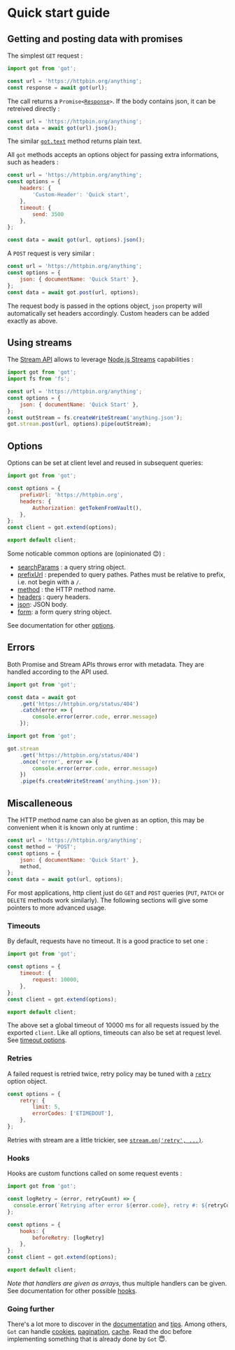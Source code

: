 # Quick start guide

## Getting and posting data with promises

The simplest `GET` request :

```js
import got from 'got';

const url = 'https://httpbin.org/anything';
const response = await got(url);
```

The call returns a <code>Promise<[Response](3-streams.md#response-1)></code>. If the body contains json, it can be retreived directly :

```js
const url = 'https://httpbin.org/anything';
const data = await got(url).json();
```

The similar <code>[got.text](1-promise.md#promisetext)</code> method returns plain text.

All `got` methods accepts an options object for passing extra informations, such as headers :

```js
const url = 'https://httpbin.org/anything';
const options = {
	headers: {
		'Custom-Header': 'Quick start',
	},
	timeout: {
		send: 3500
	},
};

const data = await got(url, options).json();
```

A `POST` request is very similar :

```js
const url = 'https://httpbin.org/anything';
const options = {
	json: { documentName: 'Quick Start' },
};
const data = await got.post(url, options);
```

The request body is passed in the options object, `json` property will automatically set headers accordingly. Custom headers can be added exactly as above.

## Using streams

The [Stream API](3-streams.md) allows to leverage [Node.js Streams](https://nodejs.dev/learn/nodejs-streams) capabilities :

```js
import got from 'got';
import fs from 'fs';

const url = 'https://httpbin.org/anything';
const options = {
	json: { documentName: 'Quick Start' },
};
const outStream = fs.createWriteStream('anything.json');
got.stream.post(url, options).pipe(outStream);
```

## Options

Options can be set at client level and reused in subsequent queries:

```js
import got from 'got';

const options = {
	prefixUrl: 'https://httpbin.org',
	headers: {
		Authorization: getTokenFromVault(),
	},
};
const client = got.extend(options);

export default client;
```

Some noticable common options are (opinionated :blush:) :
 - [searchParams](./2-options.md#searchparams) : a query string object.
 - [prefixUrl](./2-options.md#prefixurl) : prepended to query pathes. Pathes must be relative to prefix, i.e. not begin with a `/`.
 - [method](./2-options.md#method) : the HTTP method name.
 - [headers](./2-options.md#headers) : query headers.
 - [json](./2-options.md#json): JSON body.
 - [form](./2-options.md#form): a form query string object.
 
See documentation for other [options](./2-options.md#options).

## Errors

Both Promise and Stream APIs throws error with metadata. They are handled according to the API used.

```js
import got from 'got';

const data = await got
	.get('https://httpbin.org/status/404')
	.catch(error => {
		console.error(error.code, error.message)
	});
```

```js
import got from 'got';

got.stream
	.get('https://httpbin.org/status/404')
	.once('error', error => {
		console.error(error.code, error.message)
	})
	.pipe(fs.createWriteStream('anything.json'));
```

## Miscalleneous

The HTTP method name can also be given as an option, this may be convenient when it is known only at runtime :

```js
const url = 'https://httpbin.org/anything';
const method = 'POST';
const options = {
	json: { documentName: 'Quick Start' },
	method,
};
const data = await got(url, options);
```

For most applications, http client just do `GET` and `POST` queries (`PUT`, `PATCH` or `DELETE` methods work similarly).
The following sections will give some pointers to more advanced usage.

### Timeouts

By default, requests have no timeout. It is a good practice to set one :

```js
import got from 'got';

const options = {
	timeout: {
		request: 10000,
	},
};
const client = got.extend(options);

export default client;
```

The above set a global timeout of 10000 ms for all requests issued by the exported `client`. Like all options, timeouts can also be set at request level. See [timeout options](./6-timeout.md#timeout-options).

### Retries

A failed request is retried twice, retry policy may be tuned with a [`retry`](./7-retry.md#retry) option object.

```js
const options = {
	retry: {
		limit: 5,
		errorCodes: ['ETIMEDOUT'],
	},
};
```

Retries with stream are a little trickier, see [`stream.on('retry', ...)`](./3-streams.md#streamonretry-).

### Hooks

Hooks are custom functions called on some request events :

```js
import got from 'got';

const logRetry = (error, retryCount) => {
  console.error(`Retrying after error ${error.code}, retry #: ${retryCount}`);
};

const options = {
	hooks: {
		beforeRetry: [logRetry]
	},
};
const client = got.extend(options);

export default client;
```

*Note that handlers are given as arrays*, thus multiple handlers can be given. See documentation for other possible [hooks](./9-hooks.md#hooks-api).

### Going further

There's a lot more to discover in the [documentation](../readme.md#documentation) and [tips](./tips.md#tips).
Among others, `Got` can handle [cookies](./tips.md#cookies), [pagination](./4-pagination.md#pagination-api), [cache](./cache.md#cache). Read the doc before implementing something that is already done by `Got` :innocent:.